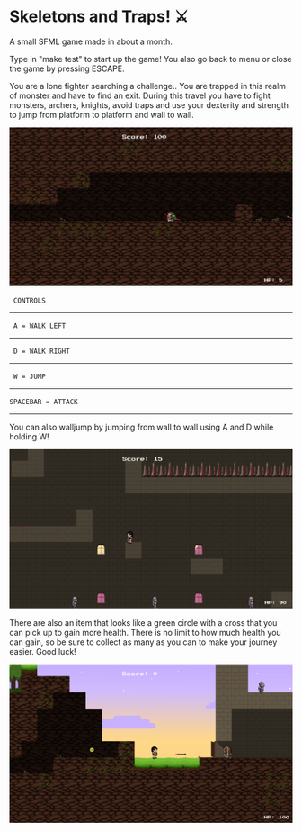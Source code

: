 #  Skeletons and Traps! :crossed_swords:

A small SFML game made in about a month.

Type in "make test" to start up the game!
You also go back to menu or close the game by pressing ESCAPE.

You are a lone fighter searching a challenge.. You are trapped in this realm of monster and have to find an exit.
During this travel you have to fight monsters, archers, knights, avoid traps and use your dexterity and strength to jump from platform to platform and wall to wall.

![GamePlay1](assets/Screenshots/screenshot2.png)

     CONTROLS
-----------------
     A = WALK LEFT
-----------------
     D = WALK RIGHT
-----------------
     W = JUMP
-----------------
    SPACEBAR = ATTACK
-----------------

You can also walljump by jumping from wall to wall using A and D while holding W!

![GamePlay2](assets/Screenshots/screenshot5.png)

There are also an item that looks like a green circle with a cross that you can pick up to gain more health.
There is no limit to how much health you can gain, so be sure to collect as many as you can to make your
journey easier. Good luck!

![GamePlay3](assets/Screenshots/screenshot4.png)
